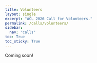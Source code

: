 ```yaml
---
title: Volunteers
layout: single
excerpt: "ACL 2026 Call for Volunteers."
permalink: /calls/volunteers/
sidebar:
  nav: "calls"
toc: True
toc_sticky: True
---
```


Coming soon!

